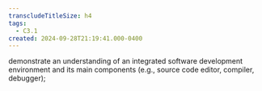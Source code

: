 ```yaml
---
transcludeTitleSize: h4
tags:
  - C3.1
created: 2024-09-28T21:19:41.000-0400
---
```

demonstrate an understanding of an integrated software development environment and its main components (e.g., source code editor, compiler, debugger);